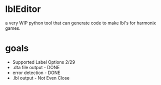 # lblEditor
a very WIP python tool that can generate code to make lbl's for harmonix games.

# goals
* Supported Label Options 2/29
* .dta file output - DONE
* error detection - DONE
* .lbl output - Not Even Close


